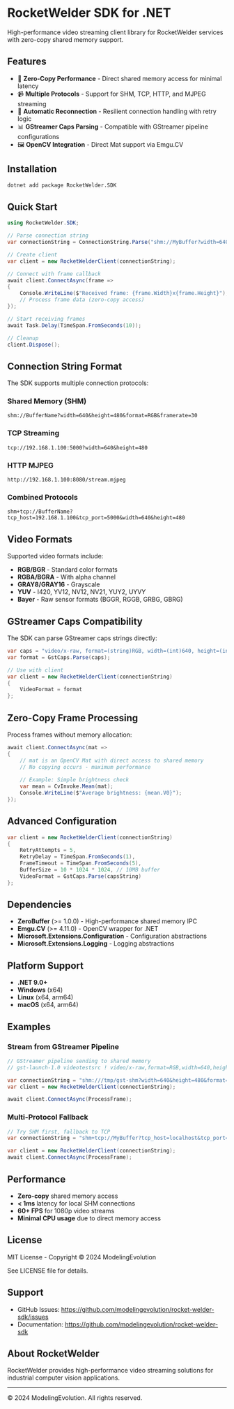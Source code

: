 # RocketWelder SDK for .NET

High-performance video streaming client library for RocketWelder services with zero-copy shared memory support.

## Features

- 🚀 **Zero-Copy Performance** - Direct shared memory access for minimal latency
- 📹 **Multiple Protocols** - Support for SHM, TCP, HTTP, and MJPEG streaming
- 🔄 **Automatic Reconnection** - Resilient connection handling with retry logic
- 📊 **GStreamer Caps Parsing** - Compatible with GStreamer pipeline configurations
- 🖼️ **OpenCV Integration** - Direct Mat support via Emgu.CV

## Installation

```bash
dotnet add package RocketWelder.SDK
```

## Quick Start

```csharp
using RocketWelder.SDK;

// Parse connection string
var connectionString = ConnectionString.Parse("shm://MyBuffer?width=640&height=480&framerate=30");

// Create client
var client = new RocketWelderClient(connectionString);

// Connect with frame callback
await client.ConnectAsync(frame => 
{
    Console.WriteLine($"Received frame: {frame.Width}x{frame.Height}");
    // Process frame data (zero-copy access)
});

// Start receiving frames
await Task.Delay(TimeSpan.FromSeconds(10));

// Cleanup
client.Dispose();
```

## Connection String Format

The SDK supports multiple connection protocols:

### Shared Memory (SHM)
```
shm://BufferName?width=640&height=480&format=RGB&framerate=30
```

### TCP Streaming
```
tcp://192.168.1.100:5000?width=640&height=480
```

### HTTP MJPEG
```
http://192.168.1.100:8080/stream.mjpeg
```

### Combined Protocols
```
shm+tcp://BufferName?tcp_host=192.168.1.100&tcp_port=5000&width=640&height=480
```

## Video Formats

Supported video formats include:
- **RGB/BGR** - Standard color formats
- **RGBA/BGRA** - With alpha channel
- **GRAY8/GRAY16** - Grayscale
- **YUV** - I420, YV12, NV12, NV21, YUY2, UYVY
- **Bayer** - Raw sensor formats (BGGR, RGGB, GRBG, GBRG)

## GStreamer Caps Compatibility

The SDK can parse GStreamer caps strings directly:

```csharp
var caps = "video/x-raw, format=(string)RGB, width=(int)640, height=(int)480, framerate=(fraction)30/1";
var format = GstCaps.Parse(caps);

// Use with client
var client = new RocketWelderClient(connectionString)
{
    VideoFormat = format
};
```

## Zero-Copy Frame Processing

Process frames without memory allocation:

```csharp
await client.ConnectAsync(mat => 
{
    // mat is an OpenCV Mat with direct access to shared memory
    // No copying occurs - maximum performance
    
    // Example: Simple brightness check
    var mean = CvInvoke.Mean(mat);
    Console.WriteLine($"Average brightness: {mean.V0}");
});
```

## Advanced Configuration

```csharp
var client = new RocketWelderClient(connectionString)
{
    RetryAttempts = 5,
    RetryDelay = TimeSpan.FromSeconds(1),
    FrameTimeout = TimeSpan.FromSeconds(5),
    BufferSize = 10 * 1024 * 1024, // 10MB buffer
    VideoFormat = GstCaps.Parse(capsString)
};
```

## Dependencies

- **ZeroBuffer** (>= 1.0.0) - High-performance shared memory IPC
- **Emgu.CV** (>= 4.11.0) - OpenCV wrapper for .NET
- **Microsoft.Extensions.Configuration** - Configuration abstractions
- **Microsoft.Extensions.Logging** - Logging abstractions

## Platform Support

- **.NET 9.0+**
- **Windows** (x64)
- **Linux** (x64, arm64)
- **macOS** (x64, arm64)

## Examples

### Stream from GStreamer Pipeline

```csharp
// GStreamer pipeline sending to shared memory
// gst-launch-1.0 videotestsrc ! video/x-raw,format=RGB,width=640,height=480 ! shmsink socket-path=/tmp/gst-shm

var connectionString = "shm:///tmp/gst-shm?width=640&height=480&format=RGB";
var client = new RocketWelderClient(connectionString);

await client.ConnectAsync(ProcessFrame);
```

### Multi-Protocol Fallback

```csharp
// Try SHM first, fallback to TCP
var connectionString = "shm+tcp://MyBuffer?tcp_host=localhost&tcp_port=5000&width=640&height=480";

var client = new RocketWelderClient(connectionString);
await client.ConnectAsync(ProcessFrame);
```

## Performance

- **Zero-copy** shared memory access
- **< 1ms** latency for local SHM connections
- **60+ FPS** for 1080p video streams
- **Minimal CPU usage** due to direct memory access

## License

MIT License - Copyright © 2024 ModelingEvolution

See LICENSE file for details.

## Support

- GitHub Issues: https://github.com/modelingevolution/rocket-welder-sdk/issues
- Documentation: https://github.com/modelingevolution/rocket-welder-sdk

## About RocketWelder

RocketWelder provides high-performance video streaming solutions for industrial computer vision applications.

---

© 2024 ModelingEvolution. All rights reserved.